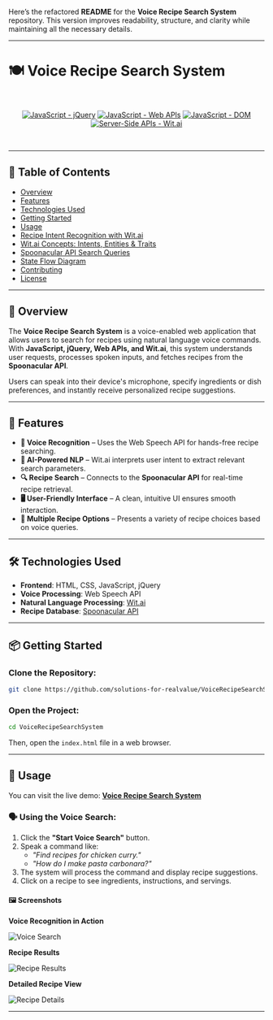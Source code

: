 Here’s the refactored **README** for the **Voice Recipe Search System** repository. This version improves readability, structure, and clarity while maintaining all the necessary details.

---

# 🍽️ Voice Recipe Search System  

<br/>
<p align="center">
    <a href="https://jquery.com/" >
        <img alt="JavaScript - jQuery" src="https://img.shields.io/static/v1.svg?label=JavaScripts&message=jQuery&color=blue" /></a>
    <a href="https://developer.mozilla.org/en-US/docs/Learn/JavaScript/Client-side_web_APIs/Introduction" >
        <img alt="JavaScript - Web APIs" src="https://img.shields.io/static/v1.svg?label=JavaScripts&message=Web APIs&color=green" /></a>
    <a href="https://developer.mozilla.org/en-US/docs/Web/API/Document_Object_Model/Traversing_an_HTML_table_with_JavaScript_and_DOM_Interfaces" >
        <img alt="JavaScript - DOM" src="https://img.shields.io/static/v1.svg?label=JavaScript&message=DOM&color=violet" /></a>
    <a href="[https://developer.mozilla.org/en-US/docs/Learn/Server-side/First_steps/Introduction](https://wit.ai/)" >
        <img alt="Server-Side APIs - Wit.ai" src="https://img.shields.io/static/v1.svg?label=Server-Side APIs&message=Wit.ai&color=orange" /></a>
</p>
<br/>

---

## 📖 Table of Contents

- [Overview](#-overview)
- [Features](#-features)
- [Technologies Used](#-technologies-used)
- [Getting Started](#-getting-started)
- [Usage](#-usage)
- [Recipe Intent Recognition with Wit.ai](#-recipe-intent-recognition-with-witai)
- [Wit.ai Concepts: Intents, Entities & Traits](#-witai-concepts-intents-entities--traits)
- [Spoonacular API Search Queries](#-spoonacular-api-search-queries)
- [State Flow Diagram](#-state-flow-diagram)
- [Contributing](#-contributing)
- [License](#-license)

---

## 🌟 Overview

The **Voice Recipe Search System** is a voice-enabled web application that allows users to search for recipes using natural language voice commands. With **JavaScript, jQuery, Web APIs, and Wit.ai**, this system understands user requests, processes spoken inputs, and fetches recipes from the **Spoonacular API**.

Users can speak into their device's microphone, specify ingredients or dish preferences, and instantly receive personalized recipe suggestions.

---

## 🚀 Features

- **🎤 Voice Recognition** – Uses the Web Speech API for hands-free recipe searching.
- **🧠 AI-Powered NLP** – Wit.ai interprets user intent to extract relevant search parameters.
- **🔍 Recipe Search** – Connects to the **Spoonacular API** for real-time recipe retrieval.
- **🖥️ User-Friendly Interface** – A clean, intuitive UI ensures smooth interaction.
- **📖 Multiple Recipe Options** – Presents a variety of recipe choices based on voice queries.

---

## 🛠️ Technologies Used

- **Frontend**: HTML, CSS, JavaScript, jQuery
- **Voice Processing**: Web Speech API
- **Natural Language Processing**: [Wit.ai](https://wit.ai/)
- **Recipe Database**: [Spoonacular API](https://spoonacular.com/food-api/docs)

---

## 📦 Getting Started

### Clone the Repository:

```bash
git clone https://github.com/solutions-for-realvalue/VoiceRecipeSearchSystem.git
```

### Open the Project:

```bash
cd VoiceRecipeSearchSystem
```

Then, open the `index.html` file in a web browser.

---

## 🎯 Usage

You can visit the live demo: **[Voice Recipe Search System](https://solutions-for-realvalue.github.io/VoiceRecipeSearchSystem/)**

### 🗣️ Using the Voice Search:

1. Click the **"Start Voice Search"** button.
2. Speak a command like:
   - *"Find recipes for chicken curry."*
   - *"How do I make pasta carbonara?"*
3. The system will process the command and display recipe suggestions.
4. Click on a recipe to see ingredients, instructions, and servings.

#### 🖼️ Screenshots

**Voice Recognition in Action**
  
![Voice Search](https://github.com/naturuplift/voice-recipe-search-system/assets/23546356/f67e767d-c732-4c42-ad5f-414dac6ac2d6)

**Recipe Results**
  
![Recipe Results](https://github.com/naturuplift/voice-recipe-search-system/assets/23546356/f4ac2269-0c72-409f-b161-eb832f8e37d1)

**Detailed Recipe View**
  
![Recipe Details](https://github.com/naturuplift/voice-recipe-search-system/assets/23546356/6c378ad7-0de4-43b7-92bc-08b33d57539d)

---

